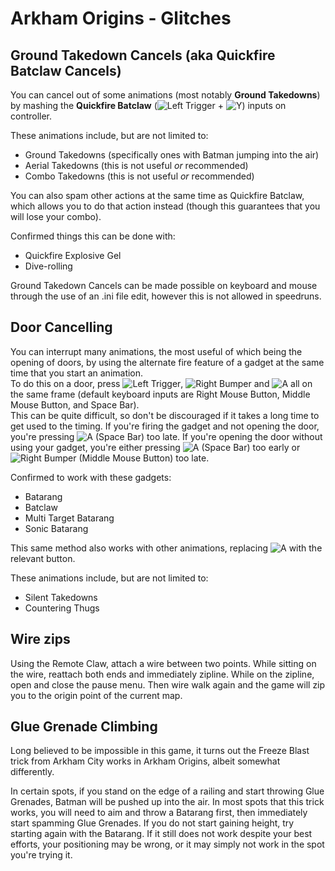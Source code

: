 # Arkham Origins - Glitches

## Ground Takedown Cancels (aka Quickfire Batclaw Cancels)
You can cancel out of some animations (most notably **Ground Takedowns**) by mashing the **Quickfire Batclaw** (<img src="https://upload.wikimedia.org/wikipedia/commons/2/23/Xbox_Left_Trigger.svg" alt="Left Trigger" class="controllerButton"> + <img src="https://upload.wikimedia.org/wikipedia/commons/d/df/Xbox_button_Y.svg" alt="Y" class="controllerButton">) inputs on controller.  

These animations include, but are not limited to:
- Ground Takedowns (specifically ones with Batman jumping into the air)
- Aerial Takedowns (this is not useful *or* recommended)
- Combo Takedowns (this is not useful *or* recommended)

You can also spam other actions at the same time as Quickfire Batclaw, which allows you to do that action instead (though this guarantees that you will lose your combo).  

Confirmed things this can be done with:
- Quickfire Explosive Gel
- Dive-rolling

Ground Takedown Cancels can be made possible on keyboard and mouse through the use of an .ini file edit, however this is not allowed in speedruns.

## Door Cancelling
You can interrupt many animations, the most useful of which being the opening of doors, by using the alternate fire feature of a gadget at the same time that you start an animation.  
To do this on a door, press <img src="https://upload.wikimedia.org/wikipedia/commons/2/23/Xbox_Left_Trigger.svg" alt="Left Trigger" class="controllerButton">, <img src="https://upload.wikimedia.org/wikipedia/commons/8/89/Xbox_Right_Bumper.svg" alt="Right Bumper" class="controllerButton"> and <img src="https://upload.wikimedia.org/wikipedia/commons/d/d2/Xbox_button_A.svg" alt="A" class="controllerButton"> all on the same frame (default keyboard inputs are Right Mouse Button, Middle Mouse Button, and Space Bar).  
This can be quite difficult, so don't be discouraged if it takes a long time to get used to the timing. If you're firing the gadget and not opening the door, you're pressing <img src="https://upload.wikimedia.org/wikipedia/commons/d/d2/Xbox_button_A.svg" alt="A" class="controllerButton"> (Space Bar) too late. If you're opening the door without using your gadget, you're either pressing <img src="https://upload.wikimedia.org/wikipedia/commons/d/d2/Xbox_button_A.svg" alt="A" class="controllerButton"> (Space Bar) too early or <img src="https://upload.wikimedia.org/wikipedia/commons/8/89/Xbox_Right_Bumper.svg" alt="Right Bumper" class="controllerButton"> (Middle Mouse Button) too late.  

Confirmed to work with these gadgets:
- Batarang
- Batclaw
- Multi Target Batarang
- Sonic Batarang

This same method also works with other animations, replacing <img src="https://upload.wikimedia.org/wikipedia/commons/d/d2/Xbox_button_A.svg" alt="A" class="controllerButton"> with the relevant button.  

These animations include, but are not limited to:
- Silent Takedowns
- Countering Thugs

## Wire zips
Using the Remote Claw, attach a wire between two points. While sitting on the wire, reattach both ends and immediately zipline. While on the zipline, open and close the pause menu. Then wire walk again and the game will zip you to the origin point of the current map.

## Glue Grenade Climbing
Long believed to be impossible in this game, it turns out the Freeze Blast trick from Arkham City works in Arkham Origins, albeit somewhat differently.  

In certain spots, if you stand on the edge of a railing and start throwing Glue Grenades, Batman will be pushed up into the air. In most spots that this trick works, you will need to aim and throw a Batarang first, then immediately start spamming Glue Grenades. If you do not start gaining height, try starting again with the Batarang. If it still does not work despite your best efforts, your positioning may be wrong, or it may simply not work in the spot you're trying it.
